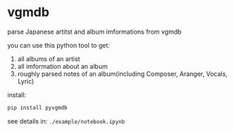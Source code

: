 # vgmdb
parse Japanese artitst and album imformations from vgmdb

you can use this python tool to get:

1. all albums of an artist
2. all imformation about an album
3. roughly parsed notes of an album(including Composer, Aranger, Vocals, Lyric)


install:

```cmd
pip install pyvgmdb
```

see details in: `./example/notebook.ipynb`
